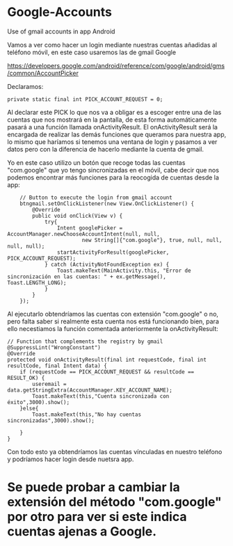 # Google-Accounts
Use of gmail accounts in app Android 

Vamos a ver como hacer un login mediante nuestras cuentas añadidas al teléfono móvil, en este caso usaremos las de gmail Google

https://developers.google.com/android/reference/com/google/android/gms/common/AccountPicker

Declaramos:

    private static final int PICK_ACCOUNT_REQUEST = 0;
    
Al declarar este PICK lo que nos va a obligar es a escoger entre una de las cuentas que nos mostrará en la pantalla, de esta forma automáticamente pasará a una función llamada onActivityResult.
El onActivityResult será la encargada de realizar las demás funciones que queramos para nuestra app, lo mismo que haríamos si tenemos una ventana de login y pasamos a ver datos pero con la diferencia de hacerlo mediante la cuenta de gmail.

Yo en este caso utilizo un botón que recoge todas las cuentas "com.google" que yo tengo sincronizadas en el móvil, cabe decir que nos podemos encontrar más funciones para la reocogida de cuentas desde la app:

        // Button to execute the login from gmail account
        btngmail.setOnClickListener(new View.OnClickListener() {
            @Override
            public void onClick(View v) {
                try{
                    Intent googlePicker = AccountManager.newChooseAccountIntent(null, null,
                            new String[]{"com.google"}, true, null, null, null, null);
                    startActivityForResult(googlePicker, PICK_ACCOUNT_REQUEST);
                } catch (ActivityNotFoundException ex) {
                    Toast.makeText(MainActivity.this, "Error de sincronización en las cuentas: " + ex.getMessage(), Toast.LENGTH_LONG);
                }
            }
        });
        
Al ejecutarlo obtendríamos las cuentas con extensión "com.google" o no, pero falta saber si realmente esta cuenta nos está funcionando bien, para ello necestiamos la función comentada anteriormente la onActivityResult:

    // Function that complements the registry by gmail
    @SuppressLint("WrongConstant")
    @Override
    protected void onActivityResult(final int requestCode, final int resultCode, final Intent data) {
        if (requestCode == PICK_ACCOUNT_REQUEST && resultCode == RESULT_OK) {
            useremail = data.getStringExtra(AccountManager.KEY_ACCOUNT_NAME);
            Toast.makeText(this,"Cuenta sincronizada con éxito",3000).show();
        }else{
            Toast.makeText(this,"No hay cuentas sincronizadas",3000).show();

        }
    }

Con todo esto ya obtendríamos las cuentas vínculadas en nuestro teléfono y podríamos hacer login desde nuetsra app.

# Se puede probar a cambiar la extensión del método "com.google" por otro para ver si este indica cuentas ajenas a Google.
